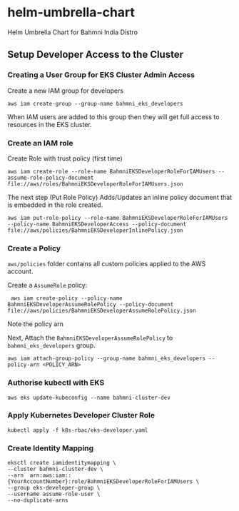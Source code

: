 # helm-umbrella-chart
Helm Umbrella Chart for Bahmni India Distro


## Setup Developer Access to the Cluster

### Creating a User Group for EKS Cluster Admin Access

Create a new IAM group for developers
```
aws iam create-group --group-name bahmni_eks_developers
```
When IAM users are added to this group then they will get full access to resources in the EKS cluster.
### Create an IAM role
Create Role with trust policy (first time)
```
aws iam create-role --role-name BahmniEKSDeveloperRoleForIAMUsers --assume-role-policy-document file://aws/roles/BahmniEKSDeveloperRoleForIAMUsers.json
```
The next step (Put Role Policy) Adds/Updates an inline policy document that is embedded in the role created.
```
aws iam put-role-policy --role-name BahmniEKSDeveloperRoleForIAMUsers --policy-name BahmniEKSDeveloperAccess --policy-document file://aws/policies/BahmniEKSDeveloperInlinePolicy.json
```
### Create a Policy
`aws/policies` folder contains all custom policies applied to the AWS account.

Create a `AssumeRole` policy:
```
 aws iam create-policy --policy-name BahmniEKSDeveloperAssumeRolePolicy --policy-document file://aws/policies/BahmniEKSDeveloperAssumeRolePolicy.json
```
Note the policy arn 


Next, Attach the `BahmniEKSDeveloperAssumeRolePolicy` to `bahmni_eks_developers` group.
```
aws iam attach-group-policy --group-name bahmni_eks_developers --policy-arn <POLICY_ARN>
```
### Authorise kubectl with EKS
```
aws eks update-kubeconfig --name bahmni-cluster-dev
```
### Apply Kubernetes Developer Cluster Role
```
kubectl apply -f k8s-rbac/eks-developer.yaml
```
### Create Identity Mapping
```
eksctl create iamidentitymapping \
--cluster bahmni-cluster-dev \
--arn  arn:aws:iam::{YourAccountNumber}:role/BahmniEKSDeveloperRoleForIAMUsers \
--group eks-developer-group \
--username assume-role-user \
--no-duplicate-arns
```